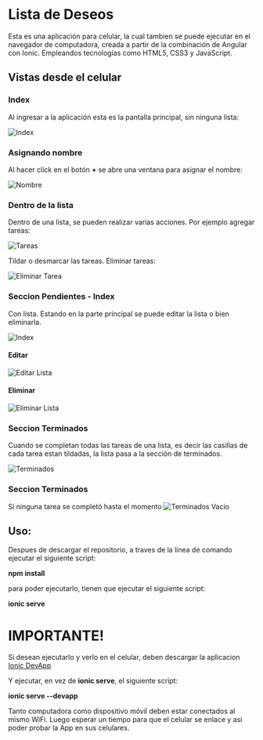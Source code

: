 # Lista de Deseos

Esta es una aplicación para celular, la cual tambien se puede ejecutar en el navegador de computadora, creada a partir de la combinación de Angular con Ionic.
Empleandos tecnologías como HTML5, CSS3 y JavaScript.

## Vistas desde el celular

### Index
Al ingresar a la aplicación esta es la pantalla principal, sin ninguna lista:

![Index](Vistas/Index.jpeg)

### Asignando nombre
Al hacer click en el botón **+** se abre una ventana para asignar el nombre:

![Nombre](Vistas/CrearAsignarNombre.jpeg)

### Dentro de la lista

Dentro de una lista, se pueden realizar varias acciones. Por ejemplo agregar tareas:

![Tareas](Vistas/AgregandoTareas.jpeg)

Tildar o desmarcar las tareas. Eliminar tareas:

![Eliminar Tarea](Vistas/EliminarTareaDeLaLista.jpeg)

### Seccion Pendientes - Index
Con lista.
Estando en la parte principal se puede editar la lista o bien eliminarla.

![Index](Vistas/IndexListasPendientes.jpeg)


#### Editar

![Editar Lista](Vistas/EditarLista.jpeg)


#### Eliminar

![Eliminar Lista](Vistas/EliminarLista.jpeg)


### Seccion Terminados
Cuando se completan todas las tareas de una lista, es decir las casillas de cada tarea estan tildadas, la lista pasa a la sección de terminados.

![Terminados](Vistas/SeccionTerminados2.jpeg)

### Seccion Terminados
Sí ninguna tarea se completó hasta el momento
![Terminados Vacio](Vistas/SeccionTerminados.jpeg)




## Uso:
Despues de descargar el repositorio, a traves de la linea de comando ejecutar el siguiente script:

**npm install**

para poder ejecutarlo, tienen que ejecutar el siguiente script:

**ionic serve**


# IMPORTANTE!
Si desean ejecutarlo y verlo en el celular, deben descargar la aplicacion 
[Ionic DevApp][devapp]

Y ejecutar, en vez de **ionic serve**, el siguiente script:

**ionic serve --devapp**


Tanto computadora como dispositivo móvil deben estar conectados al mismo WiFi.
Luego esperar un tiempo para que el celular se enlace y asi poder probar la App en sus celulares.




[devapp]: https://play.google.com/store/apps/details?id=io.ionic.devapp&hl=es_AR
